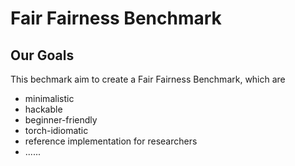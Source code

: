 # Fair Fairness Benchmark


## Our Goals
This bechmark aim to create a Fair Fairness Benchmark, which are

* minimalistic
* hackable
* beginner-friendly
* torch-idiomatic
* reference implementation for researchers
* ......

## 


